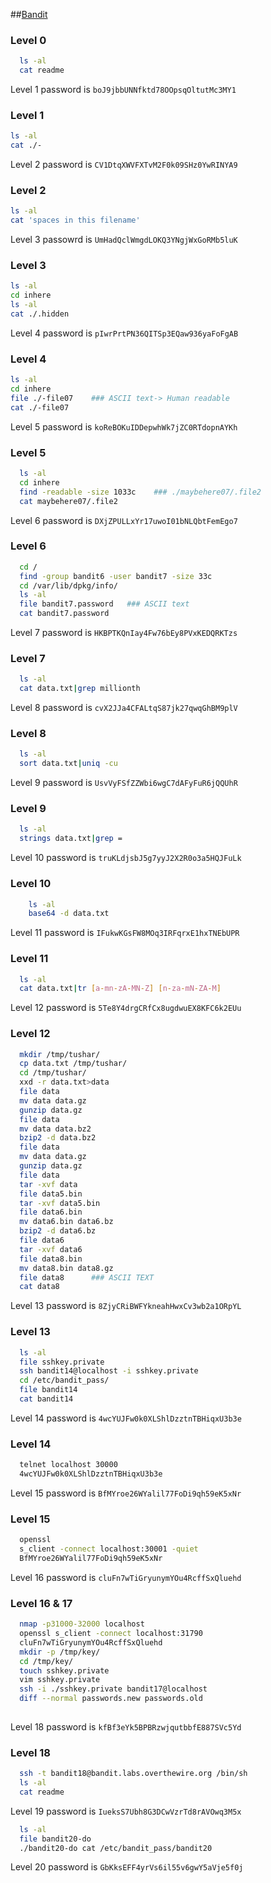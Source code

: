 ##[Bandit](http://www.overthewire.org/wargames/bandit/)

### Level 0
```sh
  ls -al
  cat readme
```
Level 1 password is ```boJ9jbbUNNfktd78OOpsqOltutMc3MY1```

### Level 1
```sh
ls -al
cat ./-
```
Level 2 password is ```CV1DtqXWVFXTvM2F0k09SHz0YwRINYA9```

### Level 2
```sh
ls -al
cat 'spaces in this filename'
```
Level 3 passowrd is ```UmHadQclWmgdLOKQ3YNgjWxGoRMb5luK```

### Level 3
```sh
ls -al
cd inhere
ls -al
cat ./.hidden
```
Level 4 password is ```pIwrPrtPN36QITSp3EQaw936yaFoFgAB```

### Level 4
```sh
ls -al
cd inhere
file ./-file07    ### ASCII text-> Human readable
cat ./-file07
```
Level 5 password is ```koReBOKuIDDepwhWk7jZC0RTdopnAYKh```

### Level 5
```sh
  ls -al
  cd inhere
  find -readable -size 1033c    ### ./maybehere07/.file2
  cat maybehere07/.file2
```
Level 6 password is ```DXjZPULLxYr17uwoI01bNLQbtFemEgo7```

### Level 6
```sh
  cd /
  find -group bandit6 -user bandit7 -size 33c
  cd /var/lib/dpkg/info/
  ls -al
  file bandit7.password   ### ASCII text
  cat bandit7.password
  ```
  Level 7 password is ```HKBPTKQnIay4Fw76bEy8PVxKEDQRKTzs```

### Level 7
```sh
  ls -al
  cat data.txt|grep millionth
```
Level 8 password is ```cvX2JJa4CFALtqS87jk27qwqGhBM9plV```

### Level 8
```sh
  ls -al
  sort data.txt|uniq -cu
```
Level 9 password is ```UsvVyFSfZZWbi6wgC7dAFyFuR6jQQUhR```

### Level 9
  ```sh
    ls -al
    strings data.txt|grep =
  ```
Level 10 password is ```truKLdjsbJ5g7yyJ2X2R0o3a5HQJFuLk```

### Level 10
```sh
    ls -al
    base64 -d data.txt
```
Level 11 password is ```IFukwKGsFW8MOq3IRFqrxE1hxTNEbUPR```

### Level 11
```sh
  ls -al
  cat data.txt|tr [a-mn-zA-MN-Z] [n-za-mN-ZA-M]
```
Level 12 password is ```5Te8Y4drgCRfCx8ugdwuEX8KFC6k2EUu```

### Level 12
```sh
  mkdir /tmp/tushar/
  cp data.txt /tmp/tushar/
  cd /tmp/tushar/
  xxd -r data.txt>data
  file data
  mv data data.gz
  gunzip data.gz
  file data
  mv data data.bz2
  bzip2 -d data.bz2
  file data
  mv data data.gz
  gunzip data.gz
  file data
  tar -xvf data
  file data5.bin
  tar -xvf data5.bin
  file data6.bin
  mv data6.bin data6.bz
  bzip2 -d data6.bz
  file data6
  tar -xvf data6
  file data8.bin
  mv data8.bin data8.gz
  file data8      ### ASCII TEXT
  cat data8  
```
Level 13 password is ```8ZjyCRiBWFYkneahHwxCv3wb2a1ORpYL```

### Level 13
```sh
  ls -al
  file sshkey.private
  ssh bandit14@localhost -i sshkey.private
  cd /etc/bandit_pass/
  file bandit14
  cat bandit14
```
Level 14 password is ```4wcYUJFw0k0XLShlDzztnTBHiqxU3b3e```

### Level 14
```sh
  telnet localhost 30000
  4wcYUJFw0k0XLShlDzztnTBHiqxU3b3e
```
Level 15 password is ```BfMYroe26WYalil77FoDi9qh59eK5xNr```

### Level 15
```sh
  openssl
  s_client -connect localhost:30001 -quiet
  BfMYroe26WYalil77FoDi9qh59eK5xNr
```
Level 16 password is ```cluFn7wTiGryunymYOu4RcffSxQluehd```

### Level 16 & 17
```sh
  nmap -p31000-32000 localhost
  openssl s_client -connect localhost:31790
  cluFn7wTiGryunymYOu4RcffSxQluehd
  mkdir -p /tmp/key/
  cd /tmp/key/
  touch sshkey.private
  vim sshkey.private
  ssh -i ./sshkey.private bandit17@localhost
  diff --normal passwords.new passwords.old
  
```
Level 18 password is ```kfBf3eYk5BPBRzwjqutbbfE887SVc5Yd```

### Level 18
```sh
  ssh -t bandit18@bandit.labs.overthewire.org /bin/sh
  ls -al
  cat readme
```
Level 19 password is ```IueksS7Ubh8G3DCwVzrTd8rAVOwq3M5x```
```sh
  ls -al
  file bandit20-do
  ./bandit20-do cat /etc/bandit_pass/bandit20
```
Level 20 password is ```GbKksEFF4yrVs6il55v6gwY5aVje5f0j```
  

```
